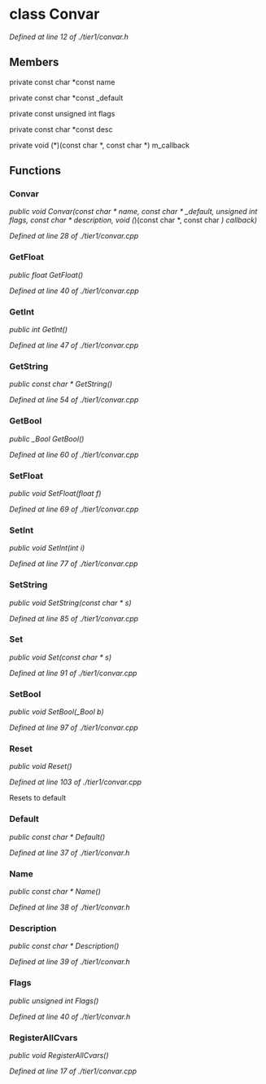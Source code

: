 # class Convar

*Defined at line 12 of ./tier1/convar.h*

## Members

private const char *const name

private const char *const _default

private const unsigned int flags

private const char *const desc

private void (*)(const char *, const char *) m_callback



## Functions

### Convar

*public void Convar(const char * name, const char * _default, unsigned int flags, const char * description, void (*)(const char *, const char *) callback)*

*Defined at line 28 of ./tier1/convar.cpp*

### GetFloat

*public float GetFloat()*

*Defined at line 40 of ./tier1/convar.cpp*

### GetInt

*public int GetInt()*

*Defined at line 47 of ./tier1/convar.cpp*

### GetString

*public const char * GetString()*

*Defined at line 54 of ./tier1/convar.cpp*

### GetBool

*public _Bool GetBool()*

*Defined at line 60 of ./tier1/convar.cpp*

### SetFloat

*public void SetFloat(float f)*

*Defined at line 69 of ./tier1/convar.cpp*

### SetInt

*public void SetInt(int i)*

*Defined at line 77 of ./tier1/convar.cpp*

### SetString

*public void SetString(const char * s)*

*Defined at line 85 of ./tier1/convar.cpp*

### Set

*public void Set(const char * s)*

*Defined at line 91 of ./tier1/convar.cpp*

### SetBool

*public void SetBool(_Bool b)*

*Defined at line 97 of ./tier1/convar.cpp*

### Reset

*public void Reset()*

*Defined at line 103 of ./tier1/convar.cpp*

 Resets to default 

### Default

*public const char * Default()*

*Defined at line 37 of ./tier1/convar.h*

### Name

*public const char * Name()*

*Defined at line 38 of ./tier1/convar.h*

### Description

*public const char * Description()*

*Defined at line 39 of ./tier1/convar.h*

### Flags

*public unsigned int Flags()*

*Defined at line 40 of ./tier1/convar.h*

### RegisterAllCvars

*public void RegisterAllCvars()*

*Defined at line 17 of ./tier1/convar.cpp*



